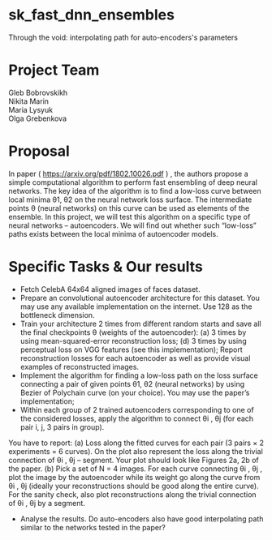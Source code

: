 # sk_fast_dnn_ensembles
Through the void: interpolating path for auto-encoders's parameters
# Project Team

Gleb Bobrovskikh   
Nikita Marin    
Maria Lysyuk    
Olga Grebenkova    

# Proposal
In paper ( https://arxiv.org/pdf/1802.10026.pdf ) , the authors propose a simple
computational algorithm to perform fast ensembling of deep neural networks. The
key idea of the algorithm is to find a low-loss curve between local minima θ1, θ2
on the neural network loss surface. The intermediate points θ (neural networks) on
 this curve can be used as elements of the ensemble. In this project, we will test
 this algorithm on a specific type of neural networks – autoencoders. We will find
out whether such “low-loss” paths exists between the local minima of autoencoder
models.

# Specific Tasks & Our results
- Fetch CelebA 64x64 aligned images of faces dataset.
- Prepare an convolutional autoencoder architecture for this dataset. You
may use any available implementation on the internet. Use 128 as the
bottleneck dimension.
- Train your architecture 2 times from different random starts and save all
the final checkpoints θ (weights of the autoencoder):
(a) 3 times by using mean-squared-error reconstruction loss;
(d) 3 times by using perceptual loss on VGG features (see this
implementation);
Report reconstruction losses for each autoencoder as well as provide
visual examples of reconstructed images.
- Implement the algorithm for finding a low-loss path on the loss surface
connecting a pair of given points θ1, θ2 (neural networks) by using Bezier
of Polychain curve (on your choice). You may use the paper’s
implementation;
- Within each group of 2 trained autoencoders corresponding to one of the
considered losses, apply the algorithm to connect θi , θj (for each pair i, j, 3
pairs in group). 

You have to report:
(a) Loss along the fitted curves for each pair (3 pairs × 2 experiments = 6 
curves). On the plot also represent the loss along the trivial connection of
θi , θj – segment. Your plot should look like Figures 2a, 2b of the paper.
(b) Pick a set of N = 4 images. For each curve connecting θi , θj , plot the
image by the autoencoder while its weight go along the curve from θi , θj
(ideally your reconstructions should be good along the entire curve). For
the sanity check, also plot reconstructions along the trivial connection of
θi , θj by a segment.
 - Analyse the results. Do auto-encoders also have good interpolating path
similar to the networks tested in the paper?
